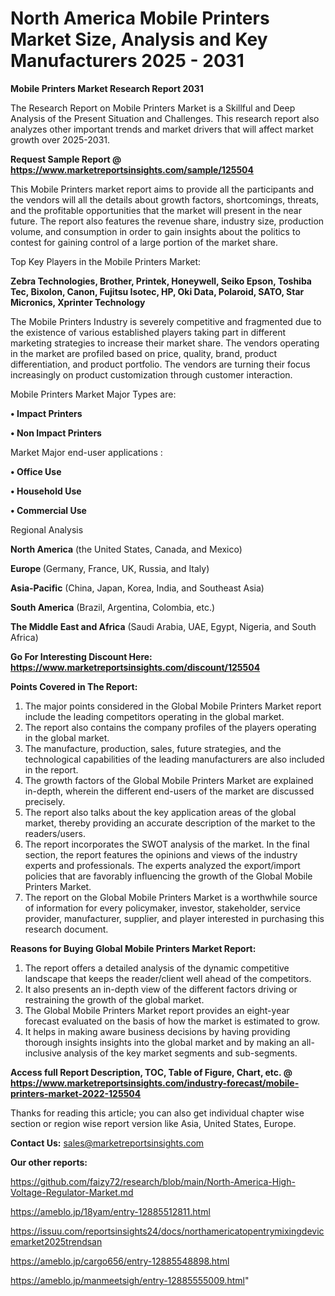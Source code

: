 # North America Mobile Printers Market Size, Analysis and Key Manufacturers 2025 - 2031

<strong>Mobile Printers Market Research Report 2031</strong>

The Research Report on Mobile Printers Market is a Skillful and Deep Analysis of the Present Situation and Challenges. This research report also analyzes other important trends and market drivers that will affect market growth over 2025-2031.

<strong>Request Sample Report @ <a href=https://www.marketreportsinsights.com/sample/125504>https://www.marketreportsinsights.com/sample/125504</a></strong>

This Mobile Printers market report aims to provide all the participants and the vendors will all the details about growth factors, shortcomings, threats, and the profitable opportunities that the market will present in the near future. The report also features the revenue share, industry size, production volume, and consumption in order to gain insights about the politics to contest for gaining control of a large portion of the market share.

Top Key Players in the Mobile Printers Market:

<strong>Zebra Technologies, Brother, Printek, Honeywell, Seiko Epson, Toshiba Tec, Bixolon, Canon, Fujitsu Isotec, HP, Oki Data, Polaroid, SATO, Star Micronics, Xprinter Technology</strong>

The Mobile Printers Industry is severely competitive and fragmented due to the existence of various established players taking part in different marketing strategies to increase their market share. The vendors operating in the market are profiled based on price, quality, brand, product differentiation, and product portfolio. The vendors are turning their focus increasingly on product customization through customer interaction.

Mobile Printers Market Major Types are:

<strong>• Impact Printers

• Non Impact Printers</strong>

Market Major end-user applications :

<strong>• Office Use

• Household Use

• Commercial Use</strong>

Regional Analysis

</u><strong><b>North America</b></strong> (the United States, Canada, and Mexico)

<strong><b>Europe </b></strong>(Germany, France, UK, Russia, and Italy)

<strong><b>Asia-Pacific</b></strong> (China, Japan, Korea, India, and Southeast Asia)

<strong><b>South America</b></strong> (Brazil, Argentina, Colombia, etc.)

<strong><b>The Middle East and Africa</b></strong> (Saudi Arabia, UAE, Egypt, Nigeria, and South Africa)

<strong>Go For Interesting Discount Here: <a href=https://www.marketreportsinsights.com/discount/125504>https://www.marketreportsinsights.com/discount/125504</a></strong>

<strong>Points Covered in The Report:</strong>
<ol>
  <li>The major points considered in the Global Mobile Printers Market report include the leading competitors operating in the global market.</li>
  <li>The report also contains the company profiles of the players operating in the global market.</li>
  <li>The manufacture, production, sales, future strategies, and the technological capabilities of the leading manufacturers are also included in the report.</li>
  <li>The growth factors of the Global Mobile Printers Market are explained in-depth, wherein the different end-users of the market are discussed precisely.</li>
  <li>The report also talks about the key application areas of the global market, thereby providing an accurate description of the market to the readers/users.</li>
  <li>The report incorporates the SWOT analysis of the market. In the final section, the report features the opinions and views of the industry experts and professionals. The experts analyzed the export/import policies that are favorably influencing the growth of the Global Mobile Printers Market.</li>
  <li>The report on the Global Mobile Printers Market is a worthwhile source of information for every policymaker, investor, stakeholder, service provider, manufacturer, supplier, and player interested in purchasing this research document.</li>
</ol>
<strong>Reasons for Buying Global Mobile Printers Market Report:</strong>

<ol>
  <li>The report offers a detailed analysis of the dynamic competitive landscape that keeps the reader/client well ahead of the competitors.</li>
  <li>It also presents an in-depth view of the different factors driving or restraining the growth of the global market.</li>
  <li>The Global Mobile Printers Market report provides an eight-year forecast evaluated on the basis of how the market is estimated to grow.</li>
  <li>It helps in making aware business decisions by having providing thorough insights insights into the global market and by making an all-inclusive analysis of the key market segments and sub-segments.</li>
</ol>
<strong>Access full Report Description, TOC, Table of Figure, Chart, etc. @ <a href=https://www.marketreportsinsights.com/industry-forecast/mobile-printers-market-2022-125504>https://www.marketreportsinsights.com/industry-forecast/mobile-printers-market-2022-125504</a></strong>


Thanks for reading this article; you can also get individual chapter wise section or region wise report version like Asia, United States, Europe.

<strong>Contact Us:</strong>
sales@marketreportsinsights.com

<strong>Our other reports:</strong>

<a href=https://github.com/faizy72/research/blob/main/North-America-High-Voltage-Regulator-Market.md>https://github.com/faizy72/research/blob/main/North-America-High-Voltage-Regulator-Market.md</a>

<a href=https://ameblo.jp/18yam/entry-12885512811.html>https://ameblo.jp/18yam/entry-12885512811.html</a>

<a href=https://issuu.com/reportsinsights24/docs/northamericatopentrymixingdevicemarket2025trendsan>https://issuu.com/reportsinsights24/docs/northamericatopentrymixingdevicemarket2025trendsan</a>

<a href=https://ameblo.jp/cargo656/entry-12885548898.html>https://ameblo.jp/cargo656/entry-12885548898.html</a>

<a href=https://ameblo.jp/manmeetsigh/entry-12885555009.html>https://ameblo.jp/manmeetsigh/entry-12885555009.html</a>"
